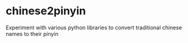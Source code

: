 # chinese2pinyin
Experiment with various python libraries to convert traditional chinese names to their pinyin
